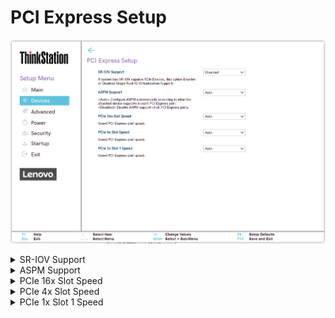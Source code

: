 # PCI Express Setup #

![](./img/ts_pciexpresssetup.png)
<!--![](./img/ts_pciexpresssetup_p3twr.png)-->

<details><summary>SR-IOV Support</summary>
If system has SR-IOV capable PCIe Devices, this option Enables
or Disables Single Root IO Virtualization Support.

Options:

1. **Disabled**. Default.
2. Enabled.

| WMI Setting name | Values | SVP / SMP Req'd | AMD/Intel |
|:---|:---|:---|:---|
| SRIOVSupport | Enabled, Disabled |  | Both |

</details>

<details><summary>ASPM Support</summary>
If system has SR-IOV capable PCIe Devices, this option Enables
or Disables Single Root IO Virtualization Support.

Options:

1. **Auto**. Default. Configure ASPM automatically according to what the attached device supports in each PCI Express port.
2. Disabled - Disable ASPM support of all PCI Express ports.

| WMI Setting name | Values | SVP / SMP Req'd | AMD/Intel |
|:---|:---|:---|:---|
| ASPMSupport | Auto, Disabled |  | Both |

</details>

<details><summary>PCIe 16x Slot Speed</summary>
Select PCI Express port speed.

Options:

1. **Auto**. Default. 
2. Gen 1
3. Gen 2
4. Gen 3
5. Gen 4

| WMI Setting name | Values | SVP / SMP Req'd | AMD/Intel |
|:---|:---|:---|:---|
| PCIe16xSlotSpeed | Auto, Gen1, Gen2, Gen3, Gen4 |  | Intel |

</details>

<details><summary>PCIe 4x Slot Speed</summary>
Select PCI Express port speed.

Options:

1. **Auto**. Default. 
2. Gen 1
3. Gen 2
4. Gen 3
5. Gen 4

| WMI Setting name | Values | SVP / SMP Req'd | AMD/Intel |
|:---|:---|:---|:---|
| PCIe4xSlotSpeed | Auto, Gen1, Gen2, Gen3, Gen4 |  | Intel |

</details>

<details><summary>PCIe 1x Slot 1 Speed</summary>
Select PCI Express port speed.

Options:

1. **Auto**. Default. 
2. Gen 1
3. Gen 2
4. Gen 3

| WMI Setting name | Values | SVP / SMP Req'd | AMD/Intel |
|:---|:---|:---|:---|
| PCIe1xSlot1Speed | Auto, Gen1, Gen2, Gen3|  | Intel |
</details>